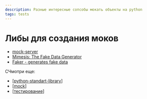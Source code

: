 ```yaml
---
description: Разные интересные сопсобы мокать объекты на python
tags: tests
---
```

# Либы для создания моков

- [mock-server](https://github.com/tomashanacek/mock-server)
- [Mimesis: The Fake Data Generator](https://github.com/lk-geimfari/mimesis)
- [Faker - generates fake data](https://faker.readthedocs.io/en/master/)

СЧмотри еще:

- [[python-standart-library]]
- [[mock]]
- [[тестирование]]

[//begin]: # "Autogenerated link references for markdown compatibility"
[python-standart-library]: ../lists/python-standart-library "Стандартная библиотека python и полезные ресурсы"
[mock]: mock "Mock-тесты"
[тестирование]: ../lists/тестирование "Основные принципы тестровния"
[//end]: # "Autogenerated link references"
